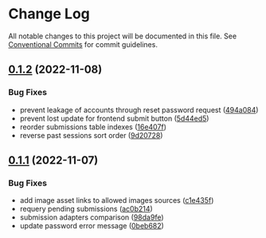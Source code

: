 # Change Log

All notable changes to this project will be documented in this file.
See [Conventional Commits](https://conventionalcommits.org) for commit guidelines.

## [0.1.2](https://github.com/CS3219-AY2223S1/cs3219-project-ay2223s1-g5/compare/v0.1.1...v0.1.2) (2022-11-08)


### Bug Fixes

* prevent leakage of accounts through reset password request ([494a084](https://github.com/CS3219-AY2223S1/cs3219-project-ay2223s1-g5/commit/494a084866b1581043250259291f1985c8cea984))
* prevent lost update for frontend submit button ([5d44ed5](https://github.com/CS3219-AY2223S1/cs3219-project-ay2223s1-g5/commit/5d44ed5ffaa75b4871863ce2db49e8293bb646b5))
* reorder submissions table indexes ([16e407f](https://github.com/CS3219-AY2223S1/cs3219-project-ay2223s1-g5/commit/16e407f180f22934b65e629b37141c400f13c81f))
* reverse past sessions sort order ([9d20728](https://github.com/CS3219-AY2223S1/cs3219-project-ay2223s1-g5/commit/9d20728cd1e82fd0415f6a13bffb37b05a4bec7b))





## [0.1.1](https://github.com/CS3219-AY2223S1/cs3219-project-ay2223s1-g5/compare/v0.1.0...v0.1.1) (2022-11-07)


### Bug Fixes

* add image asset links to allowed images sources ([c1e435f](https://github.com/CS3219-AY2223S1/cs3219-project-ay2223s1-g5/commit/c1e435f88c8ffa716efa6653758d3ea6d04acec1))
* requery pending submissions ([ac0b214](https://github.com/CS3219-AY2223S1/cs3219-project-ay2223s1-g5/commit/ac0b2149f01181682edb1788d2b0daecc1258f2f))
* submission adapters comparison ([98da9fe](https://github.com/CS3219-AY2223S1/cs3219-project-ay2223s1-g5/commit/98da9fe068334c85d9ceea66ce70898ef2e1340f))
* update password error message ([0beb682](https://github.com/CS3219-AY2223S1/cs3219-project-ay2223s1-g5/commit/0beb68288d2f47e27a39996ace6ec89f8c90f66b))
